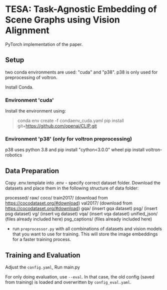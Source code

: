 # TESA: Task-Agnostic Embedding of Scene Graphs using Vision Alignment
PyTorch implementation of the paper.

## Setup
two conda environments are used: "cuda" and "p38". p38 is only used for preprocessing of voltron.

Install Conda. 
### Environment 'cuda'
Install the environment using:
> conda env create -f condaenv_cuda.yaml
> pip install git+https://github.com/openai/CLIP.git
### Environment 'p38' (only for voltron preprocessing)
p38 uses python 3.8 and 
pip install "cython<3.0.0" wheel
pip install voltron-robotics

## Data Preparation
Copy .env.template into .env - specify correct dataset folder.
Download the datasets and place them in the following structure of data folder:


processed/
raw/
  coco/
    train2017/ (download from https://cocodataset.org/#download)
    val2017/   (download from https://cocodataset.org/#download)
  gqa/ (insert gqa dataset)
  psg/ (insert psg dataset)
  vg/  (insert vg dataset)
  vqa/ (insert vqa dataset)
unified_json/ (files already included here)
psg_captions/ (files already included here)

- run `preprocessor.py` with all combinations of datasets and vision models that you want to use for training.
This will store the image embeddings for a faster training process.


## Training and Evaluation
Adjust the `config.yaml`,
Run main.py

For only doing evaluation, use `--eval`. In that case, the old config (saved from training) is loaded and overwritten by `config_eval.yaml`.
